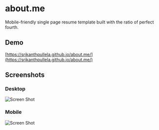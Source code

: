 # about.me

Mobile-friendly single page resume template built with the ratio of perfect fourth.

## Demo

[https://srikanthpullela.github.io/about.me/](https://srikanthpullela.github.io/about.me/)

## Screenshots

### Desktop

![Screen Shot](https://github.com/VJAI/about.me/blob/master/ScreenShot-1.png)

### Mobile

![Screen Shot](https://github.com/VJAI/about.me/blob/master/ScreenShot-2.png)
